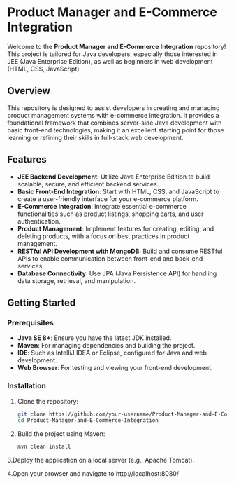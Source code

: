 # Product Manager and E-Commerce Integration
Welcome to the **Product Manager and E-Commerce Integration** repository! This project is tailored for Java developers, especially those interested in JEE (Java Enterprise Edition), as well as beginners in web development (HTML, CSS, JavaScript).

## Overview

This repository is designed to assist developers in creating and managing product management systems with e-commerce integration. It provides a foundational framework that combines server-side Java development with basic front-end technologies, making it an excellent starting point for those learning or refining their skills in full-stack web development.

## Features

- **JEE Backend Development**: Utilize Java Enterprise Edition to build scalable, secure, and efficient backend services.
- **Basic Front-End Integration**: Start with HTML, CSS, and JavaScript to create a user-friendly interface for your e-commerce platform.
- **E-Commerce Integration**: Integrate essential e-commerce functionalities such as product listings, shopping carts, and user authentication.
- **Product Management**: Implement features for creating, editing, and deleting products, with a focus on best practices in product management.
- **RESTful API Development with MongoDB**: Build and consume RESTful APIs to enable communication between front-end and back-end services.
- **Database Connectivity**: Use JPA (Java Persistence API) for handling data storage, retrieval, and manipulation.

## Getting Started

### Prerequisites

- **Java SE 8+**: Ensure you have the latest JDK installed.
- **Maven**: For managing dependencies and building the project.
- **IDE**: Such as IntelliJ IDEA or Eclipse, configured for Java and web development.
- **Web Browser**: For testing and viewing your front-end development.

### Installation

1. Clone the repository:
   ```bash
   git clone https://github.com/your-username/Product-Manager-and-E-Commerce-Integration.git
   cd Product-Manager-and-E-Commerce-Integration
2. Build the project using Maven:
   ```bash
   mvn clean install
3.Deploy the application on a local server (e.g., Apache Tomcat).

4.Open your browser and navigate to http://localhost:8080/
